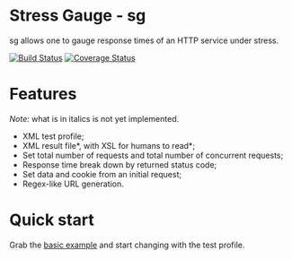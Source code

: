 # Stress Gauge - sg
sg allows one to gauge response times of an HTTP service under stress.

[![Build Status](https://travis-ci.org/ChristopherRabotin/sg.svg?branch=master)](https://travis-ci.org/ChristopherRabotin/sg) [![Coverage Status](https://coveralls.io/repos/ChristopherRabotin/sg/badge.svg?branch=master&service=github)](https://coveralls.io/github/ChristopherRabotin/sg?branch=master)

# Features
*Note:* what is in italics is not yet implemented.
 - XML test profile;
 - XML result file*, with XSL for humans to read*;
 - Set total number of requests and total number of concurrent requests;
 - Response time break down by returned status code;
 - Set data and cookie from an initial request;
 - Regex-like URL generation.

# Quick start
Grab the [basic example](docs/examples/basic.xml) and start changing with the test profile.
